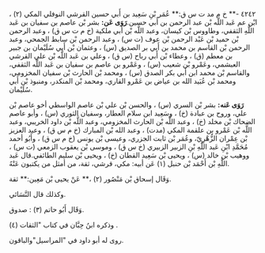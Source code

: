 ٤٢٤٢ -** خ م مد ت س ق:** عُمَر بْنِ سَعِيد بن أَبي حسين القرشي النوفلي المكي (٢) ، ابْن عم عَبد اللَّه بْن عبد الرحمن بن أَبي حسين.**رَوَى عَن:** بشر بْن عاصم بن سفيان بن عَبد اللَّهِ الثقفي، وطاووس بْن كيسان، وعبد اللَّه بْن أَبي ملكية (خ م ت س ق) ، وعبد الرحمن بْن حميد بْن عَبْد الرحمن بْن عوف (ت س) ، وعبد الرحمن بْن سابط الجمحي، وعبد الرحمن بْن القاسم بن محمد بن أَبي بر الصديق (س) ، وعثمان بْن أَبي سُلَيْمان بن جبير بن معطم (ق) ، وعطاء بْن أَبي رباح (س ق) ، وعلي بن عَبد اللَّه بْن علي القرشي العبشمي، وعَمْرو بْن شعيب (س) ، وعَمْرو بن عاصم بن سفيان بن عَبد اللَّه الثقفي، والقاسم بْن محمد ابن أَبي بكر الصدق (س) ، ومحمد بْن الحارث بْن سفيان المخزومي، ومحمد بْن عُبَيد الله بن عياض بن عَمْرو القاري، ومحمد بْن المنكدر، ومنبوذ بْن أَبي سُلَيْمان.

**رَوَى عَنه:** بشر بْن السري (س) ، والحسن بْن علي بْن عاصم الواسطي أخو عاصم بْن علي، وروح بن عبادة (خ) ، وسَعِيد ابن سلام العطار، وسفيان الثوري (س) ، وأبو عاصم الضحاك بْن مخلد (خ) ، وعبد اللَّه بْن الحارث المخزومي، وعبد اللَّه بْن داود الخريبي، وعبد اللَّه بْن عَمْرو بن علقمة المكي (مدت) ، وعبد الله بْن المبارك (خ م س ق) ، وعبد العزيز بْن عِمْران الزُّهْرِيّ، وعُمَر بْن ثابت الجزري، وعيسى بْن يونس (خ م س ق) ، وأَبُو أحمد مُحَمَّدِ ابْنِ عَبد اللَّهِ بْنِ الزبير الزبيري (خ س ق) ، وموسى بْن يعقوب الزمعي (ت س) ، ووهيب بْن خالد (س) ، ويحيى بْن سَعِيد القطان (خ) ، ويحيى بْن سليم الطائفي.قال عَبد اللَّهِ بْن أَحْمَد بْن حنبل (١) عَن أبيه: مكي، قرشي، ثقة، من أمثل من يكتبون عَنْهُ.

وَقَال إسحاق بْن مَنْصُور (٢) ،** عَنْ يحيى بْن مَعِين:** ثقة.

وكذلك قال النَّسَائي.

وَقَال أَبُو حاتم (٣) : صدوق.

وذكره ابنُ حِبَّان في كتاب "الثقات (٤) .

روى له أبو داود في "المراسيل"والباقون.
